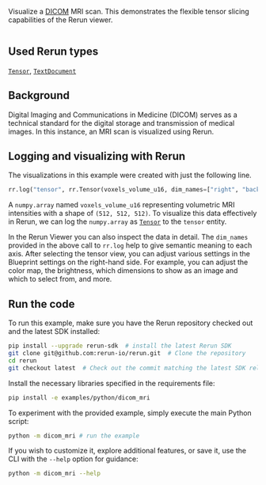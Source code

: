<!--[metadata]
title = "Dicom MRI"
tags = ["Tensor", "MRI", "DICOM"]
thumbnail = "https://static.rerun.io/dicom-mri/d5a434f92504e8dda8af6c7f4eded2a9d662c991/480w.png"
thumbnail_dimensions = [480, 480]
channel = "main"
-->

Visualize a [DICOM](https://en.wikipedia.org/wiki/DICOM) MRI scan. This demonstrates the flexible tensor slicing capabilities of the Rerun viewer.

<picture data-inline-viewer="examples/dicom_mri">
  <source media="(max-width: 480px)" srcset="https://static.rerun.io/dicom_mri/e39f34a1b1ddd101545007f43a61783e1d2e5f8e/480w.png">
  <source media="(max-width: 768px)" srcset="https://static.rerun.io/dicom_mri/e39f34a1b1ddd101545007f43a61783e1d2e5f8e/768w.png">
  <source media="(max-width: 1024px)" srcset="https://static.rerun.io/dicom_mri/e39f34a1b1ddd101545007f43a61783e1d2e5f8e/1024w.png">
  <source media="(max-width: 1200px)" srcset="https://static.rerun.io/dicom_mri/e39f34a1b1ddd101545007f43a61783e1d2e5f8e/1200w.png">
  <img src="https://static.rerun.io/dicom_mri/e39f34a1b1ddd101545007f43a61783e1d2e5f8e/full.png" alt="">
</picture>

## Used Rerun types
[`Tensor`](https://www.rerun.io/docs/reference/types/archetypes/tensor), [`TextDocument`](https://www.rerun.io/docs/reference/types/archetypes/text_document)

## Background
Digital Imaging and Communications in Medicine (DICOM) serves as a technical standard for the digital storage and transmission of medical images. In this instance, an MRI scan is visualized using Rerun.

## Logging and visualizing with Rerun

The visualizations in this example were created with just the following line.
```python
rr.log("tensor", rr.Tensor(voxels_volume_u16, dim_names=["right", "back", "up"]))
```

A `numpy.array` named `voxels_volume_u16` representing volumetric MRI intensities with a shape of `(512, 512, 512)`.
To visualize this data effectively in Rerun, we can log the `numpy.array` as [`Tensor`](https://www.rerun.io/docs/reference/types/archetypes/tensor) to the `tensor` entity.

In the Rerun Viewer you can also inspect the data in detail. The `dim_names` provided in the above call to `rr.log` help to
give semantic meaning to each axis. After selecting the tensor view, you can adjust various settings in the Blueprint
settings on the right-hand side. For example, you can adjust the color map, the brightness, which dimensions to show as
an image and which to select from, and more.

## Run the code
To run this example, make sure you have the Rerun repository checked out and the latest SDK installed:
```bash
pip install --upgrade rerun-sdk  # install the latest Rerun SDK
git clone git@github.com:rerun-io/rerun.git  # Clone the repository
cd rerun
git checkout latest  # Check out the commit matching the latest SDK release
```

Install the necessary libraries specified in the requirements file:
```bash
pip install -e examples/python/dicom_mri
```
To experiment with the provided example, simply execute the main Python script:
```bash
python -m dicom_mri # run the example
```

If you wish to customize it, explore additional features, or save it, use the CLI with the `--help` option for guidance:

```bash
python -m dicom_mri --help
```
